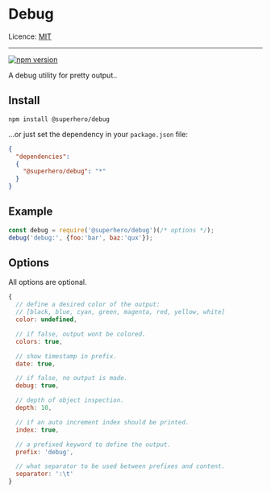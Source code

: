 # Debug

Licence: [MIT](https://opensource.org/licenses/MIT)

---

[![npm version](https://badge.fury.io/js/%40superhero%2Fdebug.svg)](https://badge.fury.io/js/%40superhero%2Fdebug)

A debug utility for pretty output..

## Install

`npm install @superhero/debug`

...or just set the dependency in your `package.json` file:

```json
{
  "dependencies":
  {
    "@superhero/debug": "*"
  }
}
```

## Example

```javascript
const debug = require('@superhero/debug')(/* options */);
debug('debug:', {foo:'bar', baz:'qux'});
```

## Options

All options are optional.

```javascript
{
  // define a desired color of the output:
  // [black, blue, cyan, green, magenta, red, yellow, white]
  color: undefined,

  // if false, output wont be colored.
  colors: true,

  // show timestamp in prefix.
  date: true,

  // if false, no output is made.
  debug: true,

  // depth of object inspection.
  depth: 10,

  // if an auto increment index should be printed.
  index: true,

  // a prefixed keyword to define the output.
  prefix: 'debug',

  // what separator to be used between prefixes and content.
  separator: ':\t'
}
```
